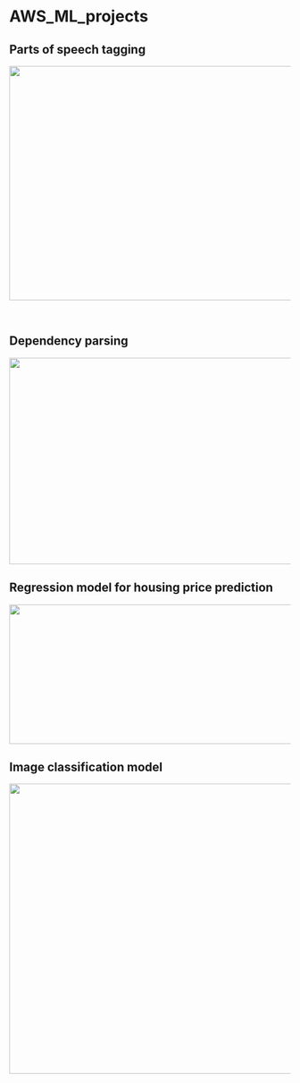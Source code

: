 # AWS_ML_projects


## Parts of speech tagging
<p align="center">
  <img height="420" width="860" src="https://github.com/RishikeshDhayarkar/AWS_ML_projects/blob/main/aws_ml_proj_pics/nlp_1.png">
</p>  
</br>

## Dependency parsing
<p align="center">
  <img height="370" width="860" src="https://github.com/RishikeshDhayarkar/AWS_ML_projects/blob/main/aws_ml_proj_pics/nlp_2.png">
</p>  


## Regression model for housing price prediction
<p align="center">
  <img height="250" width="900" src="https://github.com/RishikeshDhayarkar/AWS_ML_projects/blob/main/aws_ml_proj_pics/reg_1.png">
</p>  


## Image classification model
<p align="center">
  <img height="520" width="960" src="https://github.com/RishikeshDhayarkar/AWS_ML_projects/blob/main/aws_ml_proj_pics/class_1.png">
</p>  
